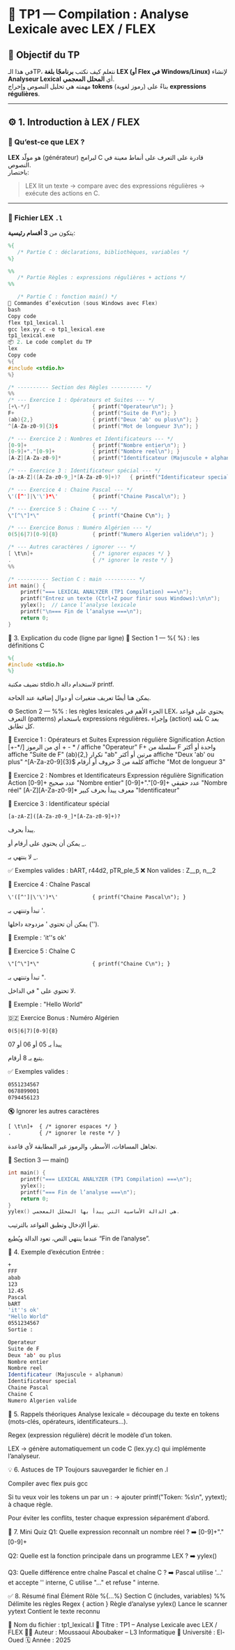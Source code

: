 # 🧠 TP1 — Compilation : Analyse Lexicale avec LEX / FLEX

## 🎯 Objectif du TP

في هذا الـTP، نتعلم كيف نكتب **برنامجًا بلغة LEX (أو Flex في Windows/Linux)** لإنشاء **Analyseur Lexical** أي **المحلل المعجمي**.  
مهمته هي تحليل النصوص وإخراج **tokens** (رموز لغوية) بناءً على **expressions régulières**.

---

## ⚙️ 1. Introduction à LEX / FLEX

### 🔹 Qu’est-ce que LEX ?

**LEX** هو مولّد (générateur) لبرامج C قادرة على التعرف على أنماط معينة في النصوص.  
باختصار:

> LEX lit un texte → compare avec des expressions régulières → exécute des actions en C.

---

### 🔹 Fichier LEX `.l`

يتكون من **3 أقسام رئيسية**:

```lex
%{
   /* Partie C : déclarations, bibliothèques, variables */
%}

%%
   /* Partie Règles : expressions régulières + actions */
%%

   /* Partie C : fonction main() */
🔹 Commandes d’exécution (sous Windows avec Flex)
bash
Copy code
flex tp1_lexical.l
gcc lex.yy.c -o tp1_lexical.exe
tp1_lexical.exe
📦 2. Le code complet du TP
lex
Copy code
%{
#include <stdio.h>
%}

/* ---------- Section des Règles ---------- */
%%
/* --- Exercice 1 : Opérateurs et Suites --- */
[+\-*/]                    { printf("Operateur\n"); }
F+                         { printf("Suite de F\n"); }
(ab){2,}                   { printf("Deux 'ab' ou plus\n"); }
^[A-Za-z0-9]{3}$           { printf("Mot de longueur 3\n"); }

/* --- Exercice 2 : Nombres et Identificateurs --- */
[0-9]+                     { printf("Nombre entier\n"); }
[0-9]+"."[0-9]+            { printf("Nombre reel\n"); }
[A-Z][A-Za-z0-9]*          { printf("Identificateur (Majuscule + alphanum)\n"); }

/* --- Exercice 3 : Identificateur spécial --- */
[a-zA-Z]([A-Za-z0-9_]*[A-Za-z0-9]+)?   { printf("Identificateur special\n"); }

/* --- Exercice 4 : Chaine Pascal --- */
\'([^']|\'\')*\'           { printf("Chaine Pascal\n"); }

/* --- Exercice 5 : Chaine C --- */
\"[^\"]*\"                 { printf("Chaine C\n"); }

/* --- Exercice Bonus : Numéro Algérien --- */
0(5|6|7)[0-9]{8}           { printf("Numero Algerien valide\n"); }

/* --- Autres caractères / ignorer --- */
[ \t\n]+                   { /* ignorer espaces */ }
.                          { /* ignorer le reste */ }
%%

/* ---------- Section C : main ---------- */
int main() {
    printf("=== LEXICAL ANALYZER (TP1 Compilation) ===\n");
    printf("Entrez un texte (Ctrl+Z pour finir sous Windows):\n\n");
    yylex();  // Lance l’analyse lexicale
    printf("\n=== Fin de l’analyse ===\n");
    return 0;
}
```

🧩 3. Explication du code (ligne par ligne)
🧱 Section 1 — %{ %} : les définitions C
```lex
%{
#include <stdio.h>
%}
```
نضيف مكتبة stdio.h لاستخدام دالة printf.

يمكن هنا أيضًا تعريف متغيرات أو دوال إضافية عند الحاجة.

⚙️ Section 2 — %% : les règles lexicales
الجزء الأهم في LEX، يحتوي على قواعد التعرف (patterns) باستخدام expressions régulières،
وإجراء (action) بلغة C بعد كل تطابق.

🧮 Exercice 1 : Opérateurs et Suites
Expression régulière	Signification	Action
[+\-*/]	أي من الرموز + - * /	affiche "Operateur"
F+	سلسلة من F واحدة أو أكثر	affiche "Suite de F"
(ab){2,}	تكرار "ab" مرتين أو أكثر	affiche "Deux 'ab' ou plus"
^[A-Za-z0-9]{3}$	كلمة من 3 حروف أو أرقام	affiche "Mot de longueur 3"

🔢 Exercice 2 : Nombres et Identificateurs
Expression régulière	Signification	Action
[0-9]+	عدد صحيح	"Nombre entier"
[0-9]+"."[0-9]+	عدد حقيقي	"Nombre réel"
[A-Z][A-Za-z0-9]*	معرف يبدأ بحرف كبير	"Identificateur"

🧬 Exercice 3 : Identificateur spécial
```lex
[a-zA-Z]([A-Za-z0-9_]*[A-Za-z0-9]+)?
```
يبدأ بحرف.

يمكن أن يحتوي على أرقام أو _.

لا ينتهي بـ _.

✅ Exemples valides : bART, r44d2, pTR_ple_5
❌ Non valides : Z__p, n__2

💬 Exercice 4 : Chaîne Pascal
```lex
\'([^']|\'\')*\'           { printf("Chaine Pascal\n"); }
```
تبدأ وتنتهي بـ '.

يمكن أن تحتوي ' مزدوجة داخلها ('').

🧪 Exemple : 'it''s ok'

🧵 Exercice 5 : Chaîne C
```lex
\"[^\"]*\"                 { printf("Chaine C\n"); }
```
تبدأ وتنتهي بـ ".

لا تحتوي على " في الداخل.

🧪 Exemple : "Hello World"

🇩🇿 Exercice Bonus : Numéro Algérien
```lex
0(5|6|7)[0-9]{8}
```
يبدأ بـ 05 أو 06 أو 07

يتبع بـ 8 أرقام.

✅ Exemples valides :

```lex
0551234567  
0678899001  
0794456123
```
🔇 Ignorer les autres caractères
```lex
[ \t\n]+  { /* ignorer espaces */ }
.         { /* ignorer le reste */ }
```
تجاهل المسافات، الأسطر، والرموز غير المطابقة لأي قاعدة.

🧾 Section 3 — main()
```c
int main() {
    printf("=== LEXICAL ANALYZER (TP1 Compilation) ===\n");
    yylex();
    printf("=== Fin de l’analyse ===\n");
    return 0;
}
yylex() هي الدالة الأساسية التي يبدأ بها المحلل المعجمي.
```

تقرأ الإدخال وتطبق القواعد بالترتيب.

عندما ينتهي النص، تعود الدالة ويُطبع “Fin de l’analyse”.

🧪 4. Exemple d’exécution
Entrée :
```bash
+
FFF
abab
123
12.45
Pascal
bART
'it''s ok'
"Hello World"
0551234567
Sortie :
```

```java
Operateur
Suite de F
Deux 'ab' ou plus
Nombre entier
Nombre reel
Identificateur (Majuscule + alphanum)
Identificateur special
Chaine Pascal
Chaine C
Numero Algerien valide
```

📘 5. Rappels théoriques
Analyse lexicale = découpage du texte en tokens (mots-clés, opérateurs, identificateurs...).

Regex (expression régulière) décrit le modèle d’un token.

LEX → génère automatiquement un code C (lex.yy.c) qui implémente l’analyseur.

💡 6. Astuces de TP
Toujours sauvegarder le fichier en .l

Compiler avec flex puis gcc

Si tu veux voir les tokens un par un :
→ ajouter printf("Token: %s\n", yytext); à chaque règle.

Pour éviter les conflits, tester chaque expression séparément d’abord.

🧠 7. Mini Quiz
Q1: Quelle expression reconnaît un nombre réel ?
➡️ [0-9]+"."[0-9]+

Q2: Quelle est la fonction principale dans un programme LEX ?
➡️ yylex()

Q3: Quelle différence entre chaîne Pascal et chaîne C ?
➡️ Pascal utilise '...' et accepte '' interne,
C utilise "..." et refuse " interne.

✅ 8. Résumé final
Élément	Rôle
%{...%}	Section C (includes, variables)
%%	Délimite les règles
Regex { action }	Règle d’analyse
yylex()	Lance le scanner
yytext	Contient le texte reconnu

📁 Nom du fichier : tp1_lexical.l
📘 Titre : TP1 – Analyse Lexicale avec LEX / FLEX
👨‍💻 Auteur : Moussaoui Aboubaker – L3 Informatique
🏫 Université : El-Oued
🗓️ Année : 2025
